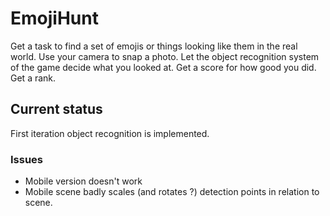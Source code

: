 # EmojiHunt

Get a task to find a set of emojis or things looking like them in the real world.
Use your camera to snap a photo.
Let the object recognition system of the game decide what you looked at.
Get a score for how good you did.
Get a rank.

## Current status

First iteration object recognition is implemented.

### Issues

* Mobile version doesn't work
* Mobile scene badly scales (and rotates ?) detection points in relation to scene.


